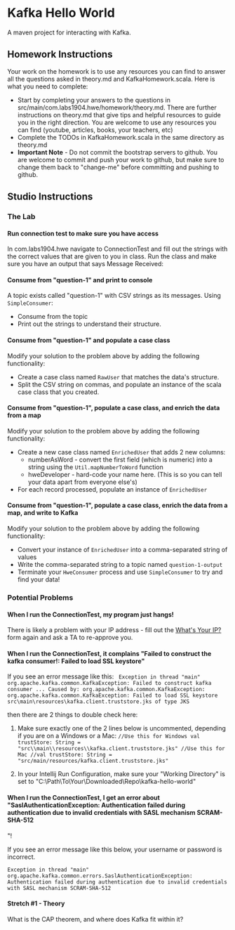 # Kafka Hello World

A maven project for interacting with Kafka.

## Homework Instructions
Your work on the homework is to use any resources you can find to answer all the questions asked in theory.md and KafkaHomework.scala.
Here is what you need to complete: 

* Start by completing your answers to the questions in src/main/com.labs1904.hwe/homework/theory.md. There are further instructions on theory.md that give tips and helpful resources to guide you in the right direction. You are welcome to use any resources you can find (youtube, articles, books, your teachers, etc)
* Complete the TODOs in KafkaHomework.scala in the same directory as theory.md
* **Important Note** - Do not commit the bootstrap servers to github. You are welcome to commit and push your work to github, but make sure to change them back to "change-me" before committing and pushing to github. 
## Studio Instructions



### The Lab


#### Run connection test to make sure you have access

In com.labs1904.hwe navigate to ConnectionTest and fill out the strings with the correct values that are given to you in class. 
Run the class and make sure you have an output that says Message Received: <some message> 

#### Consume from "question-1" and print to console

A topic exists called "question-1" with CSV strings as its messages. Using `SimpleConsumer`:

- Consume from the topic
- Print out the strings to understand their structure.

#### Consume from "question-1" and populate a case class

Modify your solution to the problem above by adding the following functionality:
- Create a case class named `RawUser` that matches the data's structure.
- Split the CSV string on commas, and populate an instance of the scala case class that you created.

#### Consume from "question-1", populate a case class, and enrich the data from a map

Modify your solution to the problem above by adding the following functionality:
- Create a new case class named `EnrichedUser` that adds 2 new columns:
   * numberAsWord - convert the first field (which is numeric) into a string using the `Util.mapNumberToWord` function
   * hweDeveloper - hard-code your name here. (This is so you can tell your data apart from everyone else's)
- For each record processed, populate an instance of `EnrichedUser`

#### Consume from "question-1", populate a case class, enrich the data from a map, and write to Kafka

Modify your solution to the problem above by adding the following functionality:
- Convert your instance of `EnrichedUser` into a comma-separated string of values
- Write the comma-separated string to a topic named `question-1-output`
- Terminate your `HweConsumer` process and use `SimpleConsumer` to try and find your data!

### Potential Problems

#### When I run the ConnectionTest, my program just hangs!

There is likely a problem with your IP address - fill out the [What's Your IP?](https://docs.google.com/forms/d/e/1FAIpQLSde9gi2LQXk3-OAgqtyMOB2j0bkcYFMFV27MseqWXEd_ja6rA/viewform) form again
 and ask a TA to re-approve you.

#### When I run the ConnectionTest, it complains "Failed to construct the kafka consumer!: Failed to load SSL keystore"

If you see an error message like this:
`
Exception in thread "main" org.apache.kafka.common.KafkaException: Failed to construct kafka consumer
...
Caused by: org.apache.kafka.common.KafkaException: org.apache.kafka.common.KafkaException: Failed to load SSL keystore src\main\resources\kafka.client.truststore.jks of type JKS`

then there are 2 things to double check here:

1. Make sure exactly one of the 2 lines below is uncommented, depending if you are on a Windows or a Mac:
`
//Use this for Windows
val trustStore: String = "src\\main\\resources\\kafka.client.truststore.jks"
//Use this for Mac
//val trustStore: String = "src/main/resources/kafka.client.truststore.jks"
`

2. In your Intellij Run Configuration, make sure your "Working Directory" is set to "C:\Path\To\Your\Downloaded\Repo\kafka-hello-world"

#### When I run the ConnectionTest, I get an error about "SaslAuthenticationException: Authentication failed during authentication due to invalid credentials with SASL mechanism SCRAM-SHA-512
"!

If you see an error message like this below, your username or password is incorrect.

`
Exception in thread "main" org.apache.kafka.common.errors.SaslAuthenticationException: Authentication failed during authentication due to invalid credentials with SASL mechanism SCRAM-SHA-512
`

#### Stretch #1 - Theory

What is the CAP theorem, and where does Kafka fit within it?